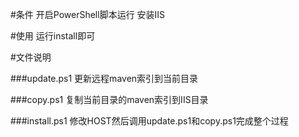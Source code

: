 #条件
开启PowerShell脚本运行
安装IIS

#使用
运行install即可

#文件说明

###update.ps1
更新远程maven索引到当前目录

###copy.ps1
复制当前目录的maven索引到IIS目录

###install.ps1
修改HOST然后调用update.ps1和copy.ps1完成整个过程
